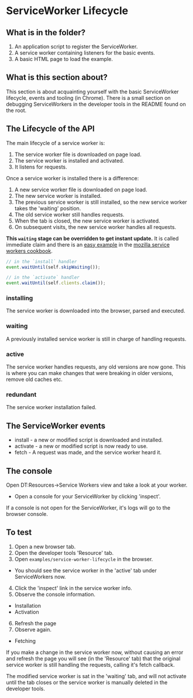 ServiceWorker Lifecycle
=======================

## What is in the folder?
1. An application script to register the ServiceWorker.
2. A service worker containing listeners for the basic events.
3. A basic HTML page to load the example.

## What is this section about?
This section is about acquainting yourself with the basic ServiceWorker lifecycle, events and
tooling (in Chrome). There is a small section on debugging ServiceWorkers in the developer tools in
the README found on the root.

## The Lifecycle of the API

The main lifecycle of a service worker is:

1. The service worker file is downloaded on page load.
2. The service worker is installed and activated.
3. It listens for requests.

Once a service worker is installed there is a difference:

1. A new service worker file is downloaded on page load.
2. The new service worker is installed.
2. The previous service worker is still installed, so the new service worker takes the 'waiting'
position.
3. The old service worker still handles requests.
4. When the tab is closed, the new service worker is activated.
5. On subsequent visits, the new service worker handles all requests.

**This `waiting` stage can be overridden to get instant update.** It is called immediate claim and
there is an [easy example](https://serviceworke.rs/immediate-claim.html) in the
[mozilla service workers cookbook](https://serviceworke.rs/).

```javascript
// in the `install` handler
event.waitUntil(self.skipWaiting());

// in the `activate` handler
event.waitUntil(self.clients.claim());
```

### installing
The service worker is downloaded into the browser, parsed and executed.

### waiting
A previously installed service worker is still in charge of handling requests.

### active
The service worker handles requests, any old versions are now gone. This is where you can make
changes that were breaking in older versions, remove old caches etc.

### redundant
The service worker installation failed.

## The ServiceWorker events
* install  - a new or modified script is downloaded and installed.
* activate - a new or modified script is now ready to use.
* fetch    - A request was made, and the service worker heard it.

## The console
Open DT:Resources->Service Workers view and take a look at your worker.
 * Open a console for your ServiceWorker by clicking 'inspect'.

If a console is not open for the ServiceWorker, it's logs will go to the browser console.

## To test
1. Open a new browser tab.
2. Open the developer tools 'Resource' tab.
3. Open `examples/service-worker-lifecycle` in the browser.
 * You should see the service worker in the 'active' tab under ServiceWorkers now.
4. Click the 'inspect' link in the service worker info.
5. Observe the console information.
 * Installation
 * Activation
6. Refresh the page
7. Observe again.
 * Fetching

If you make a change in the service worker now, without causing an error and refresh the page
you will see (in the 'Resource' tab) that the original service worker is still handling the
requests, calling it's fetch callback.

The modified service worker is sat in the 'waiting' tab, and will not activate until the tab closes
or the service worker is manually deleted in the developer tools.
